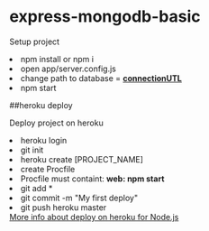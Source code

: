 # express-mongodb-basic

Setup project

<li>npm install or npm i</li>
<li>open app/server.config.js </li>
<li>change path to database = <u><b>connectionUTL</b></u></li>
<li>npm start</li>

##heroku deploy

Deploy project on heroku

<li>heroku login</li>
<li>git init</li>
<li>heroku create [PROJECT_NAME]</li>
<li>create Procfile</li>
<li>Procfile must containt: <b>web: npm start</b></li>
<li>git add *</li>
<li>git commit -m "My first deploy"</li>
<li>git push heroku master</li>

<a href="https://devcenter.heroku.com/articles/getting-started-with-nodejs#introduction">
More info about deploy on heroku for Node.js
</a>
